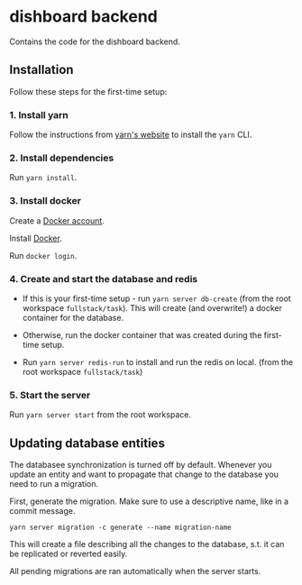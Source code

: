 # dishboard backend

Contains the code for the dishboard backend.

## Installation

Follow these steps for the first-time setup:

### 1. Install yarn

Follow the instructions from [yarn's website](https://classic.yarnpkg.com/lang/en/docs/install) to install the `yarn` CLI.

### 2. Install dependencies

Run `yarn install`.

### 3. Install docker

Create a [Docker account](https://hub.docker.com/signup).

Install [Docker](https://docs.docker.com/install/).

Run `docker login`.

### 4. Create and start the database and redis

-   If this is your first-time setup - run `yarn server db-create` (from the root workspace `fullstack/task`). This will create (and overwrite!) a docker container for the database.
-   Otherwise, run the docker container that was created during the first-time setup.

-   Run `yarn server redis-run` to install and run the redis on local. (from the root workspace `fullstack/task`)

### 5. Start the server

Run `yarn server start` from the root workspace.

## Updating database entities

The databasee synchronization is turned off by default. Whenever you update an entity and want to propagate that change to the database you need to run a migration.

First, generate the migration. Make sure to use a descriptive name, like in a commit message.

```
yarn server migration -c generate --name migration-name
```

This will create a file describing all the changes to the database, s.t. it can be replicated or reverted easily.

All pending migrations are ran automatically when the server starts.
